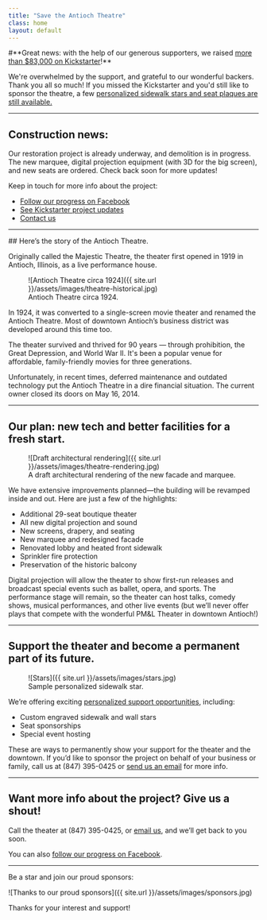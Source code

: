 ```yaml
---
title: "Save the Antioch Theatre"
class: home
layout: default
---
```

<section class="intro">
#**Great news: with the help of our generous supporters, we raised <a href="https://www.kickstarter.com/projects/608543555/save-the-antioch-theatre">more than $83,000 on Kickstarter</a>!**

We're overwhelmed by the support, and grateful to our wonderful backers. Thank you all so much! If you missed the Kickstarter and you'd still like to sponsor the theatre, a few <a href="sponsor.html">personalized sidewalk stars and seat plaques are still available.</a> 

---

## Construction news:

Our restoration project is already underway, and demolition is in progress. The new marquee, digital projection equipment (with 3D for the big screen), and new seats are ordered. Check back soon for more updates!

Keep in touch for more info about the project:

<ul class="links">
  <li><a href="http://facebook.com/AntiochTheatre">Follow our progress on Facebook</a></li>
  <li><a href="https://www.kickstarter.com/projects/608543555/save-the-antioch-theatre/posts">See Kickstarter project updates</a></li>
  <li><a href="#contact">Contact us</a></li>
</ul>
</section>

----

<section><a name="about"></a>
## Here&rsquo;s the story of the Antioch Theatre.

Originally called the Majestic Theatre, the theater first opened in 1919 in Antioch, Illinois, as a live performance house. 

<figure class="column-image">
  ![Antioch Theatre circa 1924]({{ site.url }}/assets/images/theatre-historical.jpg)
  <figcaption>
    Antioch Theatre circa 1924.
  </figcaption>
</figure>

In 1924, it was converted to a single-screen movie theater and renamed the Antioch Theatre. Most of downtown Antioch’s business district was developed around this time too.

The theater survived and thrived for 90 years &mdash; through prohibition, the Great Depression, and World War II. It's been a popular venue for affordable, family-friendly movies for three generations.

Unfortunately, in recent times, deferred maintenance and outdated
technology put the Antioch Theatre in a dire financial situation. The current owner closed its doors on May 16, 2014.

----

## Our plan: new tech and better facilities for a fresh start.

<figure class="column-image big">
  ![Draft architectural rendering]({{ site.url }}/assets/images/theatre-rendering.jpg)
  <figcaption>
    A draft architectural rendering of the new facade and marquee.
  </figcaption>
</figure>

We have extensive improvements planned&mdash;the building will be revamped inside and out. Here are just a few of the highlights:

<div class="renovation">
<ul>
<li>Additional 29-seat boutique theater</li>
<li>All new digital projection and sound</li>
<li>New screens, drapery, and seating</li>
<li>New marquee and redesigned facade</li>
<li>Renovated lobby and heated front sidewalk</li>
<li>Sprinkler fire protection</li>
<li>Preservation of the historic balcony</li>
</ul>
</div>

Digital projection will allow the theater to show first-run releases and broadcast special events such as ballet, opera, and sports. The performance stage will remain, so the theater can host talks, comedy shows, musical performances, and other live events (but we&rsquo;ll never offer plays that compete with the wonderful PM&amp;L Theater in downtown Antioch!)
</section>

----

## Support the theater and become a permanent part of its future.

<figure class="column-image right">
  ![Stars]({{ site.url }}/assets/images/stars.jpg)
  <figcaption>
    Sample personalized sidewalk star.
  </figcaption>
</figure>

We&rsquo;re offering exciting <a href="sponsor.html">personalized support opportunities</a>, including:

* Custom engraved sidewalk and wall stars
* Seat sponsorships
* Special event hosting

These are ways to permanently show your support for the theater and the downtown. If you&rsquo;d like to sponsor the project on behalf of your business or family, call us at (847) 395-0425 or <a href="mailto:antiochtheatre@gmail.com">send us an email</a> for more info.

----

<a name="contact"></a>
## Want more info about the project? Give us a shout!

Call the theater at (847) 395-0425, or <a href="mailto:antiochtheatre@gmail.com">email us</a>, and we&rsquo;ll get back to you soon.

You can also <a href="http://facebook.com/AntiochTheatre">follow our progress on Facebook</a>.

----
<footer class="sponsors">
  Be a star and join our proud sponsors:

  ![Thanks to our proud sponsors]({{ site.url }}/assets/images/sponsors.jpg)

  Thanks for your interest and support!
</footer>
